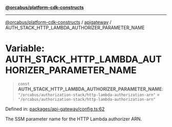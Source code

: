 [**@orcabus/platform-cdk-constructs**](../../../../README.md)

***

[@orcabus/platform-cdk-constructs](../../../../README.md) / [apigateway](../README.md) / AUTH\_STACK\_HTTP\_LAMBDA\_AUTHORIZER\_PARAMETER\_NAME

# Variable: AUTH\_STACK\_HTTP\_LAMBDA\_AUTHORIZER\_PARAMETER\_NAME

> `const` **AUTH\_STACK\_HTTP\_LAMBDA\_AUTHORIZER\_PARAMETER\_NAME**: `"/orcabus/authorization-stack/http-lambda-authorization-arn"` = `"/orcabus/authorization-stack/http-lambda-authorization-arn"`

Defined in: [packages/api-gateway/config.ts:62](https://github.com/OrcaBus/platform-cdk-constructs/blob/main/packages/api-gateway/config.ts#L62)

The SSM parameter name for the HTTP Lambda authorizer ARN.
